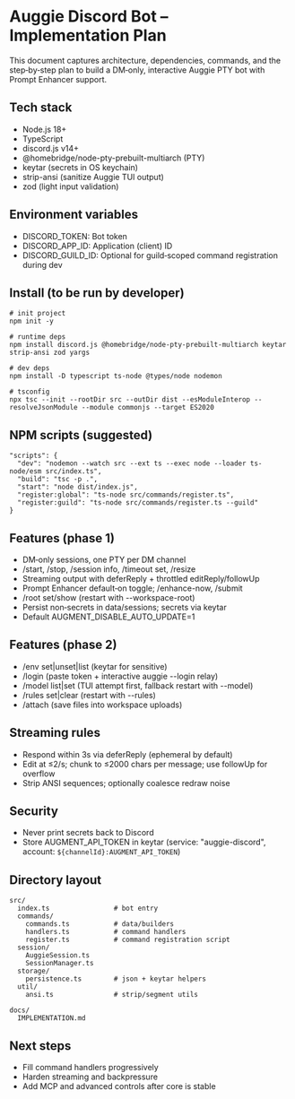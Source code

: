 # Auggie Discord Bot – Implementation Plan

This document captures architecture, dependencies, commands, and the step‑by‑step plan to build a DM‑only, interactive Auggie PTY bot with Prompt Enhancer support.

## Tech stack
- Node.js 18+
- TypeScript
- discord.js v14+
- @homebridge/node-pty-prebuilt-multiarch (PTY)
- keytar (secrets in OS keychain)
- strip-ansi (sanitize Auggie TUI output)
- zod (light input validation)

## Environment variables
- DISCORD_TOKEN: Bot token
- DISCORD_APP_ID: Application (client) ID
- DISCORD_GUILD_ID: Optional for guild‑scoped command registration during dev

## Install (to be run by developer)
```
# init project
npm init -y

# runtime deps
npm install discord.js @homebridge/node-pty-prebuilt-multiarch keytar strip-ansi zod yargs

# dev deps
npm install -D typescript ts-node @types/node nodemon

# tsconfig
npx tsc --init --rootDir src --outDir dist --esModuleInterop --resolveJsonModule --module commonjs --target ES2020
```

## NPM scripts (suggested)
```
"scripts": {
  "dev": "nodemon --watch src --ext ts --exec node --loader ts-node/esm src/index.ts",
  "build": "tsc -p .",
  "start": "node dist/index.js",
  "register:global": "ts-node src/commands/register.ts",
  "register:guild": "ts-node src/commands/register.ts --guild"
}
```

## Features (phase 1)
- DM‑only sessions, one PTY per DM channel
- /start, /stop, /session info, /timeout set, /resize
- Streaming output with deferReply + throttled editReply/followUp
- Prompt Enhancer default‑on toggle; /enhance-now, /submit
- /root set/show (restart with --workspace-root)
- Persist non‑secrets in data/sessions; secrets via keytar
- Default AUGMENT_DISABLE_AUTO_UPDATE=1

## Features (phase 2)
- /env set|unset|list (keytar for sensitive)
- /login (paste token + interactive auggie --login relay)
- /model list|set (TUI attempt first, fallback restart with --model)
- /rules set|clear (restart with --rules)
- /attach (save files into workspace uploads)

## Streaming rules
- Respond within 3s via deferReply (ephemeral by default)
- Edit at ≤2/s; chunk to ≤2000 chars per message; use followUp for overflow
- Strip ANSI sequences; optionally coalesce redraw noise

## Security
- Never print secrets back to Discord
- Store AUGMENT_API_TOKEN in keytar (service: "auggie-discord", account: `${channelId}:AUGMENT_API_TOKEN`)

## Directory layout
```
src/
  index.ts                # bot entry
  commands/
    commands.ts           # data/builders
    handlers.ts           # command handlers
    register.ts           # command registration script
  session/
    AuggieSession.ts
    SessionManager.ts
  storage/
    persistence.ts        # json + keytar helpers
  util/
    ansi.ts               # strip/segment utils

docs/
  IMPLEMENTATION.md
```

## Next steps
- Fill command handlers progressively
- Harden streaming and backpressure
- Add MCP and advanced controls after core is stable

